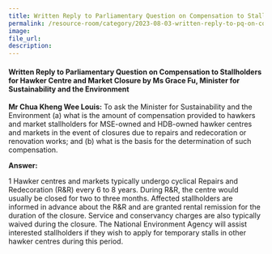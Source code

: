 ```yaml
---
title: Written Reply to Parliamentary Question on Compensation to Stallholders for Hawker Centre and Market Closure by Ms Grace Fu, Minister for Sustainability and the Environment
permalink: /resource-room/category/2023-08-03-written-reply-to-pq-on-compensation-to-stallholders-for-hawker-centre-and-market-closure/
image:
file_url:
description:
---
```

 
#### Written Reply to Parliamentary Question on Compensation to Stallholders for Hawker Centre and Market Closure by Ms Grace Fu, Minister for Sustainability and the Environment
**Mr Chua Kheng Wee Louis:** To ask the Minister for Sustainability and the Environment (a) what is the amount of compensation provided to hawkers and market stallholders for MSE-owned and HDB-owned hawker centres and markets in the event of closures due to repairs and redecoration or renovation works; and (b) what is the basis for the determination of such compensation.
 
**Answer:**
 
1 Hawker centres and markets typically undergo cyclical Repairs and Redecoration (R&R) every 6 to 8 years. During R&R, the centre would usually be closed for two to three months. Affected stallholders are informed in advance about the R&R and are granted rental remission for the duration of the closure. Service and conservancy charges are also typically waived during the closure. The National Environment Agency will assist interested stallholders if they wish to apply for temporary stalls in other hawker centres during this period.

